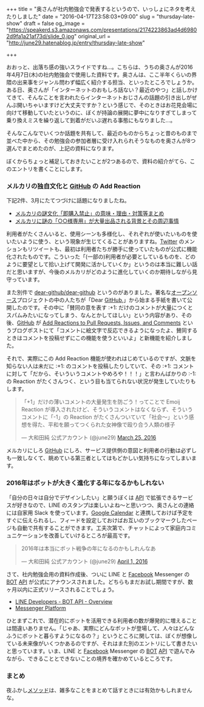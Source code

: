 +++
title = "奥さんが社内勉強会で発表するというので、いっしょにネタを考えたりしました"
date = "2016-04-17T23:58:03+09:00"
slug = "thursday-late-show"
draft = false
og_image = "https://speakerd.s3.amazonaws.com/presentations/2174223863ad4d69802d9fa1a21af73d/slide_0.jpg"
original_url = "http://june29.hatenablog.jp/entry/thursday-late-show"

+++

<script async class="speakerdeck-embed" data-id="2174223863ad4d69802d9fa1a21af73d" data-ratio="1.33333333333333" src="//speakerdeck.com/assets/embed.js"></script>


<p>おおっと、出落ち感の強いスライドですね…。こちらは、うちの奥さんが2016年4月7日(木)の社内勉強会で使用した資料です。奥さんは、ここ半年くらいの界隈の出来事をジャンル問わず幅広く紹介する担当、といったところでしょうか。ある日、奥さんが「インターネットのおもしろ話ない？最近のやつ」と話しかけてきて、そんなことを言われたらインターネットおじさんの話題の引き出しがぜんぶ開いちゃいますけど大丈夫ですか？という感じで、そのときはお花見会場に向けて移動していたというのに、ぼくが持論の展開に夢中になりすぎてしまって乗り換えミスを繰り返して到着がだいぶ遅れる事態にもなりました…。</p>

<p>そんなこんなでいくつか話題を共有して、最近のものからちょっと昔のものまで並べた中から、その勉強会の参加者層に受け入れられそうなものを奥さんが8つ選んでまとめたのが、上記の資料になります。</p>

<p>ぼくからちょっと補足しておきたいことが2つあるので、資料の紹介がてら、このエントリを書くことにします。</p>

<h3>メルカリの独自文化と <a class="keyword" href="http://d.hatena.ne.jp/keyword/GitHub">GitHub</a> の Add Reaction</h3>

<p>下記2件、3月にたてつづけに話題になりましたね。</p>

<ul>
<li><a href="http://did2memo.net/2016/03/05/mercari-soku-kounyuu-kinshi/" title="メルカリの謎文化「即購入禁止」の意味・理由・対策等まとめ">メルカリの謎文化「即購入禁止」の意味・理由・対策等まとめ</a></li>
<li><a href="http://did2memo.net/2016/03/19/mercari-senyou-shuppin/" title="メルカリに謎の「○○様専用」が大量出品される背景とその周辺事情">メルカリに謎の「○○様専用」が大量出品される背景とその周辺事情</a></li>
</ul>


<p>利用者がたくさんいると、使用シーンも多様化し、それぞれが使いたいものを使いたいように使う、という現象が生じてくることがありますね。<a class="keyword" href="http://d.hatena.ne.jp/keyword/Twitter">Twitter</a> のメンションもリツイートも、最初は利用者たちが勝手に使っていたものが公式に機能化されたものです。こういった「(一部の)利用者が必要としているものを、どのように要望として拾い上げて開発に活かしていくか」というのは本当に難しい話だと思いますが、今後のメルカリがどのように進化していくのか期待しながら見守っています。</p>

<p>また別件で <a href="https://github.com/dear-github/dear-github" title="dear-github/dear-github: An open letter to GitHub from the maintainers of open source projects">dear-github/dear-github</a> というのがありました。著名な<a class="keyword" href="http://d.hatena.ne.jp/keyword/%A5%AA%A1%BC%A5%D7%A5%F3%A5%BD%A1%BC%A5%B9">オープンソース</a>プロジェクトの中の人たちが「Dear <a class="keyword" href="http://d.hatena.ne.jp/keyword/GitHub">GitHub</a>,」から始まる手紙を書いて公開したのです。その中に「賛同の意を表す :+1: だけのコメントが大量につくとスパムみたいになってしまう、なんとかしてほしい」という内容があり、その後、<a class="keyword" href="http://d.hatena.ne.jp/keyword/GitHub">GitHub</a> が <a href="https://github.com/blog/2119-add-reactions-to-pull-requests-issues-and-comments" title="Add Reactions to Pull Requests, Issues, and Comments">Add Reactions to Pull Requests, Issues, and Comments</a> というブログポストにて「コメントに絵文字で反応できるようになったよ、賛同するときはコメントを投稿せずにこの機能を使うといいよ」と新機能を紹介しました。</p>

<p>それで、実際にこの Add Reaction 機能が使われはじめているのですが、文脈を知らない人は未だに :+1: のコメントを投稿したりしていて、その :+1: コメントに対して「だから、そいういうコメントやめろや！！！」と言わんばかりの :-1: の Reaction がたくさんつく、という目も当てられない状況が発生していたりもします。</p>

<blockquote class="twitter-tweet" data-lang="en">
<p lang="ja" dir="ltr">「+1」だけの薄いコメントの大量発生を防ごう！ってことで Emoij Reaction が導入されたけど、そういうコメントはなくならず、そういうコメントに「-1」の Reaction がたくさんついていて「社会〜」という感想を得た、平和を願ってつくられた女神像で殴り合う人類の様子</p>— 大和田純 公式アカウント (@june29) <a href="https://twitter.com/june29/status/713180959118458881">March 25, 2016</a>
</blockquote>


<script async src="//platform.twitter.com/widgets.js" charset="utf-8"></script>


<p>メルカリにしろ <a class="keyword" href="http://d.hatena.ne.jp/keyword/GitHub">GitHub</a> にしろ、サービス提供側の意図と利用者の行動は必ずしも一致しなくて、眺めている第三者としてはもどかしい気持ちになってしまいます。</p>

<h3>2016年はボットが大きく進化する年になるかもしれない</h3>

<p>「自分の日々は自分でデザインしたい」と願うぼくは <a class="keyword" href="http://d.hatena.ne.jp/keyword/API">API</a> で拡張できるサービスが好きなので、LINE のスタンプは楽しいよね〜と思いつつ、奥さんとの連絡には自家用 Slack を使っています。<a class="keyword" href="http://d.hatena.ne.jp/keyword/Google%20Calendar">Google Calendar</a> と連携しておけば予定をすぐに伝えられるし、フィードを設定しておけばお互いのブックマークしたページも自動で共有することができます。工夫次第で、チャットによって家庭内コミュニケーションを改善していけるところが最高です。</p>

<blockquote class="twitter-tweet" data-lang="en">
<p lang="ja" dir="ltr">2016年は本当にボット戦争の年になるのかもしれんなあ</p>— 大和田純 公式アカウント (@june29) <a href="https://twitter.com/june29/status/715714763724992512">April 1, 2016</a>
</blockquote>


<p>さて、社内勉強会用の資料作成後、ついに LINE と <a class="keyword" href="http://d.hatena.ne.jp/keyword/Facebook">Facebook</a> Messenger の <a class="keyword" href="http://d.hatena.ne.jp/keyword/BOT">BOT</a> <a class="keyword" href="http://d.hatena.ne.jp/keyword/API">API</a> が公式にアナウンスされました。どちらもまだお試し期間ですが、数ヶ月以内に正式リリースされることでしょう。</p>

<ul>
<li><a href="https://developers.line.me/bot-api/overview" title="LINE Developers - BOT API - Overview">LINE Developers - BOT API - Overview</a></li>
<li><a href="https://developers.facebook.com/docs/messenger-platform" title="Messenger Platform">Messenger Platform</a></li>
</ul>


<p>ひとまずこれで、潜在的にボットを活用できる利用者の数が爆発的に増えることは間違いありません。「じゃあ、実際にどんなボットが登場して、人々はどんなふうにボットと暮らすようになるの？」というところに関しては、ぼくが想像している未来像がいくつかあるのですが、それはまた別のエントリにして書きたいと思っています。いま、LINE と <a class="keyword" href="http://d.hatena.ne.jp/keyword/Facebook">Facebook</a> Messenger の <a class="keyword" href="http://d.hatena.ne.jp/keyword/BOT">BOT</a> <a class="keyword" href="http://d.hatena.ne.jp/keyword/API">API</a> で遊んでみながら、できることとできないことの境界を確かめているところです。</p>

<h3>まとめ</h3>

<p>夜ふかし<a class="keyword" href="http://d.hatena.ne.jp/keyword/%A5%E1%A5%BD%A5%C3%A5%C9">メソッド</a>は、雑多なことをまとめて話すときには有効かもしれませんな。</p>